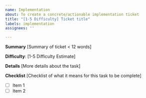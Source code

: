 ```yaml
---
name: Implementation
about: To create a concrete/actionable implementation ticket
title: "[1-5 Difficulty] Ticket title"
labels: implementation
assignees: ''

---
```


**Summary**
[Summary of ticket < 12 words]

**Difficulty**: [1-5 Difficulty Estimate] 

**Details**
[More details about the task]

**Checklist**
[Checklist of what it means for this task to be complete]
- [ ] Item 1
- [ ] Item 2
